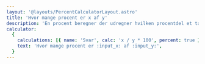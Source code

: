 ```yaml
---
layout: '@layouts/PercentCalculatorLayout.astro'
title: 'Hvor mange procent er x af y'
description: 'En procent beregner der udregner hvilken procentdel et tal udgør af et andet'
calculator:
  {
    calculations: [{ name: 'Svar', calc: 'x / y * 100', percent: true }],
    text: 'Hvor mange procent er :input_x: af :input_y:',
  }
---
```


